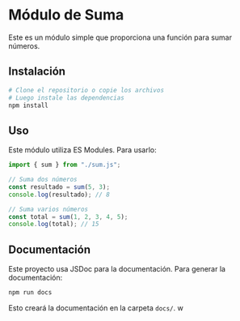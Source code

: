 # Módulo de Suma

Este es un módulo simple que proporciona una función para sumar números.

## Instalación

```bash
# Clone el repositorio o copie los archivos
# Luego instale las dependencias
npm install
```

## Uso

Este módulo utiliza ES Modules. Para usarlo:

```javascript
import { sum } from "./sum.js";

// Suma dos números
const resultado = sum(5, 3);
console.log(resultado); // 8

// Suma varios números
const total = sum(1, 2, 3, 4, 5);
console.log(total); // 15
```

## Documentación

Este proyecto usa JSDoc para la documentación. Para generar la documentación:

```bash
npm run docs
```

Esto creará la documentación en la carpeta `docs/`.
w
